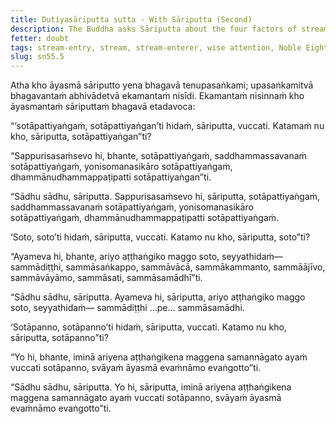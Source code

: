 ```yaml
---
title: Dutiyasāriputta sutta - With Sāriputta (Second)
description: The Buddha asks Sāriputta about the four factors of stream-entry, what the stream is, and who is a stream-enterer.
fetter: doubt
tags: stream-entry, stream, stream-enterer, wise attention, Noble Eightfold Path, sotāpanna, sāriputta, sn, sn45-56, sn55
slug: sn55.5
---
```


Atha kho āyasmā sāriputto yena bhagavā tenupasaṅkami; upasaṅkamitvā bhagavantaṁ abhivādetvā ekamantaṁ nisīdi. Ekamantaṁ nisinnaṁ kho āyasmantaṁ sāriputtaṁ bhagavā etadavoca:

“‘sotāpattiyaṅgaṁ, sotāpattiyaṅgan’ti hidaṁ, sāriputta, vuccati. Katamaṁ nu kho, sāriputta, sotāpattiyaṅgan”ti?

“Sappurisasaṁsevo hi, bhante, sotāpattiyaṅgaṁ, saddhammassavanaṁ sotāpattiyaṅgaṁ, yonisomanasikāro sotāpattiyaṅgaṁ, dhammānudhammappaṭipatti sotāpattiyaṅgan”ti.

“Sādhu sādhu, sāriputta. Sappurisasaṁsevo hi, sāriputta, sotāpattiyaṅgaṁ, saddhammassavanaṁ sotāpattiyaṅgaṁ, yonisomanasikāro sotāpattiyaṅgaṁ, dhammānudhammappaṭipatti sotāpattiyaṅgaṁ.

‘Soto, soto’ti hidaṁ, sāriputta, vuccati. Katamo nu kho, sāriputta, soto”ti?

“Ayameva hi, bhante, ariyo aṭṭhaṅgiko maggo soto, seyyathidaṁ— sammādiṭṭhi, sammāsaṅkappo, sammāvācā, sammākammanto, sammāājīvo, sammāvāyāmo, sammāsati, sammāsamādhī”ti.

“Sādhu sādhu, sāriputta. Ayameva hi, sāriputta, ariyo aṭṭhaṅgiko maggo soto, seyyathidaṁ— sammādiṭṭhi …pe… sammāsamādhi.

‘Sotāpanno, sotāpanno’ti hidaṁ, sāriputta, vuccati. Katamo nu kho, sāriputta, sotāpanno”ti?

“Yo hi, bhante, iminā ariyena aṭṭhaṅgikena maggena samannāgato ayaṁ vuccati sotāpanno, svāyaṁ āyasmā evaṁnāmo evaṅgotto”ti.

“Sādhu sādhu, sāriputta. Yo hi, sāriputta, iminā ariyena aṭṭhaṅgikena maggena samannāgato ayaṁ vuccati sotāpanno, svāyaṁ āyasmā evaṁnāmo evaṅgotto”ti.
